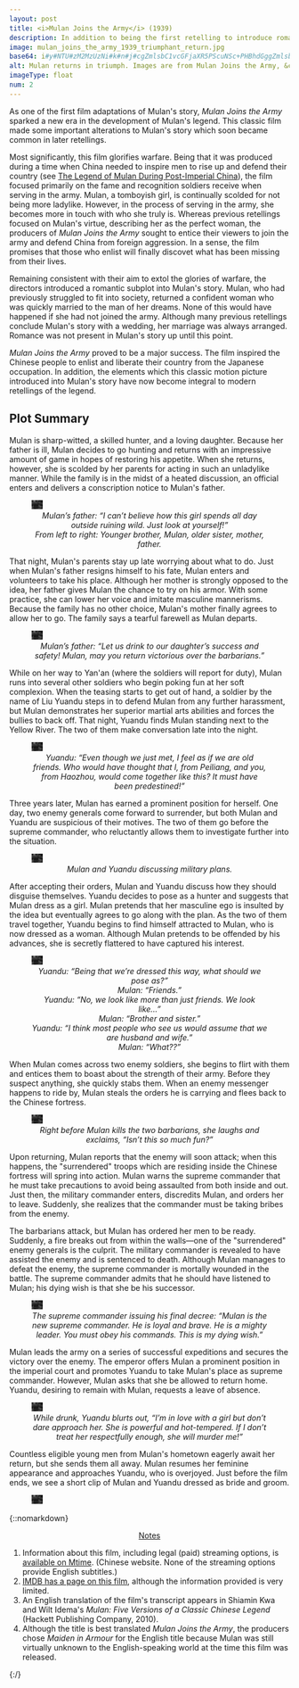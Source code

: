 ```yaml
---
layout: post
title: <i>Mulan Joins the Army</i> (1939)
description: In addition to being the first retelling to introduce romance into Mulan&rsquo;s story, this classic film helped make the story more relatable.
image: mulan_joins_the_army_1939_triumphant_return.jpg
base64: i#y#NTU#zM2MzUzNi#k#n#j#cgZmlsbC1vcGFjaXR5PScuNSc+PHBhdGggZmlsbD0iIzg5ODk4YiIgZmlsbC1vcGFjaXR5PSIuNSIgZD0iTTEyLjMgMjcuNWwtMS0xMi41IDYuNiAxLjUtMTItMjZ6Ii8+PGVsbGlwc2UgZmlsbD0iIzAzMDQwMyIgZmlsbC1vcGFjaXR5PSIuNSIgcng9IjEiIHJ5PSIxIiB0cmFuc2Zvcm09Im1hdHJpeCgtNi40MDYxMyAtMTUuMzM4NzMgNS42MzE0IC0yLjM1MTkyIDEuOSAxMCkiLz48cGF0aCBmaWxsLW9wYWNpdHk9Ii41IiBkPSJNMTYuNSAzLjVoNHY5aC00eiIvPjxwYXRoIGZpbGw9IiM5Nzk4OTYiIGZpbGwtb3BhY2l0eT0iLjUiIGQ9Ik0xMy4zIDIuNGgzbDEwLjQtMTcuOUw4LjEgMS40eiIvPjwvZz48L3N2Zz4=
alt: Mulan returns in triumph. Images are from Mulan Joins the Army, &copy;1939 China United Productions.
imageType: float
num: 2
---
```


As one of the first film adaptations of Mulan's story, *Mulan Joins the Army* sparked a new era in the development of Mulan's legend. This classic film made some important alterations to Mulan's story which soon became common in later retellings.

Most significantly, this film glorifies warfare. Being that it was produced during a time when China needed to inspire men to rise up and defend their country (see [The Legend of Mulan During Post-Imperial China](/pages/post_imperial/legend_of_mulan_post_imperial_china)), the film focused primarily on the fame and recognition soldiers receive when serving in the army. Mulan, a tomboyish girl, is continually scolded for not being more ladylike. However, in the process of serving in the army, she becomes more in touch with who she truly is. Whereas previous retellings focused on Mulan's virtue, describing her as the perfect woman, the producers of *Mulan Joins the Army* sought to entice their viewers to join the army and defend China from foreign aggression. In a sense, the film promises that those who enlist will finally discovet what has been missing from their lives.

Remaining consistent with their aim to extol the glories of warfare, the directors introduced a romantic subplot into Mulan's story. Mulan, who had previously struggled to fit into society, returned a confident woman who was quickly married to the man of her dreams. None of this would have happened if she had not joined the army. Although many previous retellings conclude Mulan's story with a wedding, her marriage was always arranged. Romance was not present in Mulan's story up until this point.

*Mulan Joins the Army* proved to be a major success. The film inspired the Chinese people to enlist and liberate their country from the Japanese occupation. In addition, the elements which this classic motion picture introduced into Mulan's story have now become integral to modern retellings of the legend.

<h2>Plot Summary</h2>

Mulan is sharp-witted, a skilled hunter, and a loving daughter. Because her father is ill, Mulan decides to go hunting and returns with an impressive amount of game in hopes of restoring his appetite. When she returns, however, she is scolded by her parents for acting in such an unladylike manner. While the family is in the midst of a heated discussion, an official enters and delivers a conscription notice to Mulan's father.

<figure class="float left" style="max-width: 450px;">
<img class="fillimg lazy" src="/assets/images/articles/mulan_joins_the_army_1939/placeholder.jpg" data-src="/assets/images/articles/mulan_joins_the_army_1939/1303/mulan_and_her_family_being_scolded_by_her_parents.jpg" data-srcset="/assets/images/articles/mulan_joins_the_army_1939/320/mulan_and_her_family_being_scolded_by_her_parents.jpg 320w, /assets/images/articles/mulan_joins_the_army_1939/640/mulan_and_her_family_being_scolded_by_her_parents.jpg 640w, /assets/images/articles/mulan_joins_the_army_1939/960/mulan_and_her_family_being_scolded_by_her_parents.jpg 960w, /assets/images/articles/mulan_joins_the_army_1939/1303/mulan_and_her_family_being_scolded_by_her_parents.jpg 1303w" alt="Mulan, together with her family. Mulan is being scolded by her parents parents." />
<figcaption style="text-align: center;"><i>Mulan&rsquo;s father: &ldquo;I can&rsquo;t believe how this girl spends all day outside ruining wild. Just look at yourself!&rdquo;<br />From left to right: Younger brother, Mulan, older sister, mother, father.</i></figcaption>
</figure>

That night, Mulan's parents stay up late worrying about what to do. Just when Mulan's father resigns himself to his fate, Mulan enters and volunteers to take his place. Although her mother is strongly opposed to the idea, her father gives Mulan the chance to try on his armor. With some practice, she can lower her voice and imitate masculine mannerisms. Because the family has no other choice, Mulan's mother finally agrees to allow her to go. The family says a tearful farewell as Mulan departs.

<figure class="float right" style="max-width: 450px;">
<img class="fillimg lazy" src="/assets/images/articles/mulan_joins_the_army_1939/placeholder.jpg" data-src="/assets/images/articles/mulan_joins_the_army_1939/1303/mulan_farewell_dinner_with_her_family.jpg" data-srcset="/assets/images/articles/mulan_joins_the_army_1939/320/mulan_farewell_dinner_with_her_family.jpg 320w, /assets/images/articles/mulan_joins_the_army_1939/640/mulan_farewell_dinner_with_her_family.jpg 640w, /assets/images/articles/mulan_joins_the_army_1939/960/mulan_farewell_dinner_with_her_family.jpg 960w, /assets/images/articles/mulan_joins_the_army_1939/1303/mulan_farewell_dinner_with_her_family.jpg 1303w" alt="Mulan sharing her final dinner together with her family. Her father says farewell and wishes her wel sharing her well." />
<figcaption style="text-align: center;"><i>Mulan&rsquo;s father: &ldquo;Let us drink to our daughter&rsquo;s success and safety! Mulan, may you return victorious over the barbarians.&rdquo;</i></figcaption>
</figure>

While on her way to Yan'an (where the soldiers will report for duty), Mulan runs into several other soldiers who begin poking fun at her soft complexion. When the teasing starts to get out of hand, a soldier by the name of Liu Yuandu steps in to defend Mulan from any further harassment, but Mulan demonstrates her superior martial arts abilities and forces the bullies to back off. That night, Yuandu finds Mulan standing next to the Yellow River. The two of them make conversation late into the night.

<figure class="float left" style="max-width: 450px;">
<img class="fillimg lazy" src="/assets/images/articles/mulan_joins_the_army_1939/placeholder.jpg" data-src="/assets/images/articles/mulan_joins_the_army_1939/1303/mulan_meets_liu_yandu.jpg" data-srcset="/assets/images/articles/mulan_joins_the_army_1939/320/mulan_meets_liu_yandu.jpg 320w, /assets/images/articles/mulan_joins_the_army_1939/640/mulan_meets_liu_yandu.jpg 640w, /assets/images/articles/mulan_joins_the_army_1939/960/mulan_meets_liu_yandu.jpg 960w, /assets/images/articles/mulan_joins_the_army_1939/1303/mulan_meets_liu_yandu.jpg 1303w" alt="Mulan and Yuandu chatting beside the Yellow River." />
<figcaption style="text-align: center;"><i>Yuandu: &ldquo;Even though we just met, I feel as if we are old friends. Who would have thought that I, from Peiliang, and you, from Haozhou, would come together like this? It must have been predestined!&rdquo;</i></figcaption>
</figure>

Three years later, Mulan has earned a prominent position for herself. One day, two enemy generals come forward to surrender, but both Mulan and Yuandu are suspicious of their motives. The two of them go before the supreme commander, who reluctantly allows them to investigate further into the situation.

<figure class="float right" style="max-width: 450px;">
<img class="fillimg lazy" src="/assets/images/articles/mulan_joins_the_army_1939/placeholder.jpg" data-src="/assets/images/articles/mulan_joins_the_army_1939/1303/mulan_yuandu_discuss_military_plans.jpg" data-srcset="/assets/images/articles/mulan_joins_the_army_1939/320/mulan_yuandu_discuss_military_plans.jpg 320w, /assets/images/articles/mulan_joins_the_army_1939/640/mulan_yuandu_discuss_military_plans.jpg 640w, /assets/images/articles/mulan_joins_the_army_1939/960/mulan_yuandu_discuss_military_plans.jpg 960w, /assets/images/articles/mulan_joins_the_army_1939/1303/mulan_yuandu_discuss_military_plans.jpg 1303w" alt="Mulan and Yuandu discussing military plans in Mulan's office." />
<figcaption style="text-align: center;"><i>Mulan and Yuandu discussing military plans.</i></figcaption>
</figure>

After accepting their orders, Mulan and Yuandu discuss how they should disguise themselves. Yuandu decides to pose as a hunter and suggests that Mulan dress as a girl. Mulan pretends that her masculine ego is insulted by the idea but eventually agrees to go along with the plan. As the two of them travel together, Yuandu begins to find himself attracted to Mulan, who is now dressed as a woman. Although Mulan pretends to be offended by his advances, she is secretly flattered to have captured his interest.

<figure class="float left" style="max-width: 450px;">
<img class="fillimg lazy" src="/assets/images/articles/mulan_joins_the_army_1939/placeholder.jpg" data-src="/assets/images/articles/mulan_joins_the_army_1939/1303/liu_yuandu_hua_mulan_dressed_as_man_and_woman.jpg" data-srcset="/assets/images/articles/mulan_joins_the_army_1939/320/liu_yuandu_hua_mulan_dressed_as_man_and_woman.jpg 320w, /assets/images/articles/mulan_joins_the_army_1939/640/liu_yuandu_hua_mulan_dressed_as_man_and_woman.jpg 640w, /assets/images/articles/mulan_joins_the_army_1939/960/liu_yuandu_hua_mulan_dressed_as_man_and_woman.jpg 960w, /assets/images/articles/mulan_joins_the_army_1939/1303/liu_yuandu_hua_mulan_dressed_as_man_and_woman.jpg 1303w" alt="Mulan, dressed as a Mongolian woman, together with Yuandu, who is dressed as a Mongolian man. They are in the desert and have a camel in the background." />
<figcaption style="text-align: center;"><i>Yuandu: &ldquo;Being that we&rsquo;re dressed this way, what should we pose as?&rdquo;<br />Mulan: &ldquo;Friends.&rdquo;<br />Yuandu: &ldquo;No, we look like more than just friends. We look like...&rdquo;<br />Mulan: &ldquo;Brother and sister.&rdquo;<br />Yuandu: &ldquo;I think most people who see us would assume that we are husband and wife.&rdquo;<br />Mulan: &ldquo;What??&rdquo;<br /></i></figcaption>
</figure>

When Mulan comes across two enemy soldiers, she begins to flirt with them and entices them to boast about the strength of their army. Before they suspect anything, she quickly stabs them. When an enemy messenger happens to ride by, Mulan steals the orders he is carrying and flees back to the Chinese fortress.

<figure class="float right" style="max-width: 450px;">
<img class="fillimg lazy" src="/assets/images/articles/mulan_joins_the_army_1939/placeholder.jpg" data-src="/assets/images/articles/mulan_joins_the_army_1939/1303/mulan_flirts_with_two_enemy_soldiers.jpg" data-srcset="/assets/images/articles/mulan_joins_the_army_1939/320/mulan_flirts_with_two_enemy_soldiers.jpg 320w, /assets/images/articles/mulan_joins_the_army_1939/640/mulan_flirts_with_two_enemy_soldiers.jpg 640w, /assets/images/articles/mulan_joins_the_army_1939/960/mulan_flirts_with_two_enemy_soldiers.jpg 960w, /assets/images/articles/mulan_joins_the_army_1939/1303/mulan_flirts_with_two_enemy_soldiers.jpg 1303w" alt="Mulan flirting with two enemy soldiers. She has her arms around them and is smiling." />
<figcaption style="text-align: center;"><i>Right before Mulan kills the two barbarians, she laughs and exclaims, &ldquo;Isn&rsquo;t this so much fun?&rdquo;</i></figcaption>
</figure>

Upon returning, Mulan reports that the enemy will soon attack; when this happens, the "surrendered" troops which are residing inside the Chinese fortress will spring into action. Mulan warns the supreme commander that he must take precautions to avoid being assaulted from both inside and out. Just then, the military commander enters, discredits Mulan, and orders her to leave. Suddenly, she realizes that the commander must be taking bribes from the enemy.

The barbarians attack, but Mulan has ordered her men to be ready. Suddenly, a fire breaks out from within the walls&mdash;one of the "surrendered" enemy generals is the culprit. The military commander is revealed to have assisted the enemy and is sentenced to death. Although Mulan manages to defeat the enemy, the supreme commander is mortally wounded in the battle. The supreme commander admits that he should have listened to Mulan; his dying wish is that she be his successor.

<figure class="float left" style="max-width: 450px;">
<img class="fillimg lazy" src="/assets/images/articles/mulan_joins_the_army_1939/placeholder.jpg" data-src="/assets/images/articles/mulan_joins_the_army_1939/1303/supreme_commander_dies_and_appoints_mulan_his_successor.jpg" data-srcset="/assets/images/articles/mulan_joins_the_army_1939/320/supreme_commander_dies_and_appoints_mulan_his_successor.jpg 320w, /assets/images/articles/mulan_joins_the_army_1939/640/supreme_commander_dies_and_appoints_mulan_his_successor.jpg 640w, /assets/images/articles/mulan_joins_the_army_1939/960/supreme_commander_dies_and_appoints_mulan_his_successor.jpg 960w, /assets/images/articles/mulan_joins_the_army_1939/1303/supreme_commander_dies_and_appoints_mulan_his_successor.jpg 1303w" alt="The supreme commander on his deathbed, issuing his final decree: That Mulan take his place." />
<figcaption style="text-align: center;"><i>The supreme commander issuing his final decree: &ldquo;Mulan is the new supreme commander. He is loyal and brave. He is a mighty leader. You must obey his commands. This is my dying wish.&rdquo;</i></figcaption>
</figure>

Mulan leads the army on a series of successful expeditions and secures the victory over the enemy. The emperor offers Mulan a prominent position in the imperial court and promotes Yuandu to take Mulan's place as supreme commander. However, Mulan asks that she be allowed to return home. Yuandu, desiring to remain with Mulan, requests a leave of absence.

<figure class="float right" style="max-width: 450px;">
<img class="fillimg lazy" src="/assets/images/articles/mulan_joins_the_army_1939/placeholder.jpg" data-src="/assets/images/articles/mulan_joins_the_army_1939/1303/yuandu_drunk.jpg" data-srcset="/assets/images/articles/mulan_joins_the_army_1939/320/yuandu_drunk.jpg 320w, /assets/images/articles/mulan_joins_the_army_1939/640/yuandu_drunk.jpg 640w, /assets/images/articles/mulan_joins_the_army_1939/960/yuandu_drunk.jpg 960w, /assets/images/articles/mulan_joins_the_army_1939/1303/yuandu_drunk.jpg 1303w" alt="Yuandu, drunk, standing in front of Mulan. He looks sad." />
<figcaption style="text-align: center;"><i>While drunk, Yuandu blurts out, &ldquo;I&rsquo;m in love with a girl but don&rsquo;t dare approach her. She is powerful and hot-tempered. If I don&rsquo;t treat her respectfully enough, she will murder me!&rdquo;</i></figcaption>
</figure>

Countless eligible young men from Mulan's hometown eagerly await her return, but she sends them all away. Mulan resumes her feminine appearance and approaches Yuandu, who is overjoyed. Just before the film ends, we see a short clip of Mulan and Yuandu dressed as bride and groom.

<figure class="float left" style="max-width: 450px;">
<img class="fillimg lazy" src="/assets/images/articles/mulan_joins_the_army_1939/placeholder.jpg" data-src="/assets/images/articles/mulan_joins_the_army_1939/1303/mulan_bridal_dress_with_yuandu.jpg" data-srcset="/assets/images/articles/mulan_joins_the_army_1939/320/mulan_bridal_dress_with_yuandu.jpg 320w, /assets/images/articles/mulan_joins_the_army_1939/640/mulan_bridal_dress_with_yuandu.jpg 640w, /assets/images/articles/mulan_joins_the_army_1939/960/mulan_bridal_dress_with_yuandu.jpg 960w, /assets/images/articles/mulan_joins_the_army_1939/1303/mulan_bridal_dress_with_yuandu.jpg 1303w" alt="Mulan and Yuandu get married. Mulan is wearing a bridal dress and Yuandu is dressed as the groom." />
</figure>

{::nomarkdown}
<center><a id="note_link" href="#" onclick="toggle_note(); return false;">Notes <span id="show_note_icon"></span></a></center>

<div id="note">
<ol>
<li>Information about this film, including legal (paid) streaming options, is <a href="http://m.mtime.cn/#!/movie/37503/">available on Mtime</a>. (Chinese website. None of the streaming options provide English subtitles.)
<li><a href="https://www.imdb.com/title/tt0192338/">IMDB has a page on this film</a>, although the information provided is very limited.</li>
<li>An English translation of the film's transcript appears in Shiamin Kwa and Wilt Idema's <i>Mulan: Five Versions of a Classic Chinese Legend</i> (Hackett Publishing Company, 2010).</li>
<li>Although the title is best translated <i>Mulan Joins the Army</i>, the producers chose <i>Maiden in Armour</i> for the English title because Mulan was still virtually unknown to the English-speaking world at the time this film was released.</li>
</ol>
</div>

<script type="text/javascript" src="/assets/js/toggle_note.js"></script>
<script type="text/javascript" src="https://cdn.jsdelivr.net/npm/vanilla-lazyload@12.0.0/dist/lazyload.min.js" onload="var lazyLoadInstance=new LazyLoad({elements_selector:'.lazy'});"></script>
{:/}
